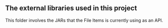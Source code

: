 ## The external libraries used in this project
This folder involves the JARs that the File Items is currently using as an API.